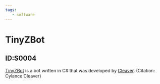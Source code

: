```yaml
---
tags:
   - software
---
```

# TinyZBot
## ID:S0004
[TinyZBot](/mitre/software/S0004) is a bot written in C# that was developed by [Cleaver](/mitre/groups/G0003). (Citation: Cylance Cleaver)
